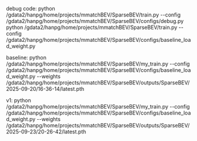 


debug code:
python /gdata2/hanpg/home/projects/mmatchBEV/SparseBEV/train.py --config /gdata2/hanpg/home/projects/mmatchBEV/SparseBEV/configs/debug.py
python /gdata2/hanpg/home/projects/mmatchBEV/SparseBEV/train.py --config /gdata2/hanpg/home/projects/mmatchBEV/SparseBEV/configs/baseline_load_weight.py

baseline:
python /gdata2/hanpg/home/projects/mmatchBEV/SparseBEV/my_train.py --config /gdata2/hanpg/home/projects/mmatchBEV/SparseBEV/configs/baseline_load_weight.py --weights /gdata2/hanpg/home/projects/mmatchBEV/SparseBEV/outputs/SparseBEV/2025-09-20/16-36-14/latest.pth

v1:
python /gdata2/hanpg/home/projects/mmatchBEV/SparseBEV/my_train.py --config /gdata2/hanpg/home/projects/mmatchBEV/SparseBEV/configs/baseline_load_weight.py --weights /gdata2/hanpg/home/projects/mmatchBEV/SparseBEV/outputs/SparseBEV/2025-09-23/20-26-42/latest.pth